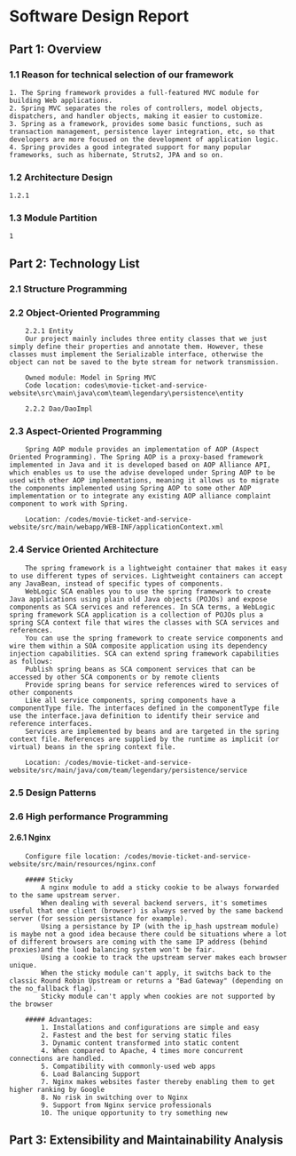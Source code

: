 # Software Design Report

## Part 1: Overview

### 1.1 Reason for technical selection of our framework
	1. The Spring framework provides a full-featured MVC module for building Web applications.
	2. Spring MVC separates the roles of controllers, model objects, dispatchers, and handler objects, making it easier to customize.
	3. Spring as a framework, provides some basic functions, such as transaction management, persistence layer integration, etc, so that developers are more focused on the development of application logic.
	4. Spring provides a good integrated support for many popular frameworks, such as hibernate, Struts2, JPA and so on.

### 1.2 Architecture Design
	1.2.1 

### 1.3 Module Partition
	1

## Part 2: Technology List
###	2.1 Structure Programming


###	2.2 Object-Oriented Programming
		2.2.1 Entity
		Our project mainly includes three entity classes that we just simply define their properties and annotate them. However, these classes must implement the Serializable interface, otherwise the object can not be saved to the byte stream for network transmission.

		Owned module: Model in Spring MVC
		Code location: codes\movie-ticket-and-service-website\src\main\java\com\team\legendary\persistence\entity

		2.2.2 Dao/DaoImpl

###	2.3 Aspect-Oriented Programming
		Spring AOP module provides an implementation of AOP (Aspect Oriented Programming). The Spring AOP is a proxy-based framework implemented in Java and it is developed based on AOP Alliance API, which enables us to use the advise developed under Spring AOP to be used with other AOP implementations, meaning it allows us to migrate the components implemented using Spring AOP to some other AOP implementation or to integrate any existing AOP alliance complaint component to work with Spring.

		Location: /codes/movie-ticket-and-service-website/src/main/webapp/WEB-INF/applicationContext.xml

###	2.4 Service Oriented Architecture
		The spring framework is a lightweight container that makes it easy to use different types of services. Lightweight containers can accept any JavaBean, instead of specific types of components.
		WebLogic SCA enables you to use the spring framework to create Java applications using plain old Java objects (POJOs) and expose components as SCA services and references. In SCA terms, a WebLogic spring framework SCA application is a collection of POJOs plus a spring SCA context file that wires the classes with SCA services and references.
		You can use the spring framework to create service components and wire them within a SOA composite application using its dependency injection capabilities. SCA can extend spring framework capabilities as follows:
		Publish spring beans as SCA component services that can be accessed by other SCA components or by remote clients
		Provide spring beans for service references wired to services of other components
		Like all service components, spring components have a componentType file. The interfaces defined in the componentType file use the interface.java definition to identify their service and reference interfaces.
		Services are implemented by beans and are targeted in the spring context file. References are supplied by the runtime as implicit (or virtual) beans in the spring context file.

		Location: /codes/movie-ticket-and-service-website/src/main/java/com/team/legendary/persistence/service

###	2.5 Design Patterns

###	2.6 High performance Programming
####	2.6.1 Nginx
		Configure file location: /codes/movie-ticket-and-service-website/src/main/resources/nginx.conf

		##### Sticky
			A nginx module to add a sticky cookie to be always forwarded to the same upstream server.
			When dealing with several backend servers, it's sometimes useful that one client (browser) is always served by the same backend server (for session persistance for example).
			Using a persistance by IP (with the ip_hash upstream module) is maybe not a good idea because there could be situations where a lot of different browsers are coming with the same IP address (behind proxies)and the load balancing system won't be fair.
			Using a cookie to track the upstream server makes each browser unique.
			When the sticky module can't apply, it switchs back to the classic Round Robin Upstream or returns a "Bad Gateway" (depending on the no_fallback flag).
			Sticky module can't apply when cookies are not supported by the browser

		##### Advantages:
			1. Installations and configurations are simple and easy
			2. Fastest and the best for serving static files
			3. Dynamic content transformed into static content
			4. When compared to Apache, 4 times more concurrent connections are handled.
			5. Compatibility with commonly-used web apps
			6. Load Balancing Support
			7. Nginx makes websites faster thereby enabling them to get higher ranking by Google
			8. No risk in switching over to Nginx
			9. Support from Nginx service professionals
			10. The unique opportunity to try something new

		

## Part 3: Extensibility and Maintainability Analysis
	